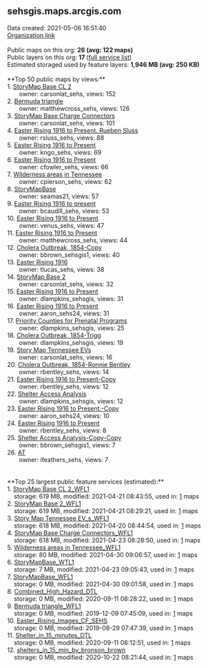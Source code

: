 <h2>sehsgis.maps.arcgis.com</h2> Data created: 2021-05-06 16:51:40 <br /><a target='new' href='https://sehsgis.maps.arcgis.com'>Organization link</a><br /><br />Public maps on this org: <b>26 (avg: 122 maps)</b><br />Public layers on this org: <b>17 </b>(<a target='new' href='https://services.arcgis.com/FazKd8MH3jiFbkPn/ArcGIS/rest/services'>full service list</a>)<br />Estimated storaged used by feature layers: <b>1,946 MB (avg: 250 KB)</b><br /><br />**Top 50 public maps by views:**<br />  1. <a target='new' href='https://www.arcgis.com/home/item.html?id=95fcd33093bc40ae91a6470c3f4f4a68'>StoryMap Base CL 2</a> <br />  &nbsp;&nbsp;&nbsp;&nbsp; &nbsp;&nbsp;owner: carsonlat_sehs, views: 152<br />  2. <a target='new' href='https://www.arcgis.com/home/item.html?id=09b27f54ff5549a990c18daf22f241c1'>Bermuda triangle</a> <br />  &nbsp;&nbsp;&nbsp;&nbsp; &nbsp;&nbsp;owner: matthewcross_sehs, views: 126<br />  3. <a target='new' href='https://www.arcgis.com/home/item.html?id=6e53ff0f86654ac48188f06747894638'>StoryMap Base Charge Connectors</a> <br />  &nbsp;&nbsp;&nbsp;&nbsp; &nbsp;&nbsp;owner: carsonlat_sehs, views: 101<br />  4. <a target='new' href='https://www.arcgis.com/home/item.html?id=6279ff0cd0884c26a47ff3fd696772a0'>Easter Rising 1916 to Present. Rueben Sluss</a> <br />  &nbsp;&nbsp;&nbsp;&nbsp; &nbsp;&nbsp;owner: rsluss_sehs, views: 88<br />  5. <a target='new' href='https://www.arcgis.com/home/item.html?id=d6c2c549e2df41ed8c219499a55d14cb'>Easter Rising 1916 to Present</a> <br />  &nbsp;&nbsp;&nbsp;&nbsp; &nbsp;&nbsp;owner: kngo_sehs, views: 69<br />  6. <a target='new' href='https://www.arcgis.com/home/item.html?id=40d0a3e583ad475a8f3375076af77bc8'>Easter Rising 1916 to Present</a> <br />  &nbsp;&nbsp;&nbsp;&nbsp; &nbsp;&nbsp;owner: cfowler_sehs, views: 66<br />  7. <a target='new' href='https://www.arcgis.com/home/item.html?id=fe5e1cef66874d1aa9de697cc05bb33e'>Wilderness areas in Tennessee</a> <br />  &nbsp;&nbsp;&nbsp;&nbsp; &nbsp;&nbsp;owner: cpierson_sehs, views: 62<br />  8. <a target='new' href='https://www.arcgis.com/home/item.html?id=a675e30445a74dd08d5507aca4b1af18'>StoryMapBase</a> <br />  &nbsp;&nbsp;&nbsp;&nbsp; &nbsp;&nbsp;owner: seamas21, views: 57<br />  9. <a target='new' href='https://www.arcgis.com/home/item.html?id=24cea5d6f52f4b4197cdc74e92d1bc64'>Easter Rising 1916 to present</a> <br />  &nbsp;&nbsp;&nbsp;&nbsp; &nbsp;&nbsp;owner: bcaudill_sehs, views: 53<br />  10. <a target='new' href='https://www.arcgis.com/home/item.html?id=cc56ba5eaa8b45d0b87320fbf39f9e6a'>Easter Rising 1916 to Present</a> <br />  &nbsp;&nbsp;&nbsp;&nbsp; &nbsp;&nbsp;owner: venus_sehs, views: 47<br />  11. <a target='new' href='https://www.arcgis.com/home/item.html?id=8ff3d89ffeed43129b6442f1c4110b55'>Easter Rising 1916 to Present</a> <br />  &nbsp;&nbsp;&nbsp;&nbsp; &nbsp;&nbsp;owner: matthewcross_sehs, views: 44<br />  12. <a target='new' href='https://www.arcgis.com/home/item.html?id=0ae37f2884cd4ea69eaa2d6f74da41b4'>Cholera Outbreak, 1854-Copy</a> <br />  &nbsp;&nbsp;&nbsp;&nbsp; &nbsp;&nbsp;owner: bbrown_sehsgis1, views: 40<br />  13. <a target='new' href='https://www.arcgis.com/home/item.html?id=4d993ba19e9c4565b6fb89483265ef35'>Easter Rising 1916</a> <br />  &nbsp;&nbsp;&nbsp;&nbsp; &nbsp;&nbsp;owner: tlucas_sehs, views: 38<br />  14. <a target='new' href='https://www.arcgis.com/home/item.html?id=4562b932da274406bb9b3a82247c9692'>StoryMap Base 2</a> <br />  &nbsp;&nbsp;&nbsp;&nbsp; &nbsp;&nbsp;owner: carsonlat_sehs, views: 32<br />  15. <a target='new' href='https://www.arcgis.com/home/item.html?id=ef8a0f21050945bab73174f43830d774'>Easter Rising 1916 to Present</a> <br />  &nbsp;&nbsp;&nbsp;&nbsp; &nbsp;&nbsp;owner: dlampkins_sehsgis, views: 31<br />  16. <a target='new' href='https://www.arcgis.com/home/item.html?id=6a48dfd4dbb14196970f43eecaffc602'>Easter Rising 1916 to Present</a> <br />  &nbsp;&nbsp;&nbsp;&nbsp; &nbsp;&nbsp;owner: aaron_sehs24, views: 31<br />  17. <a target='new' href='https://www.arcgis.com/home/item.html?id=d0617f6b66c1425aaef8e6263d7edca1'>Priority Counties for Prenatal Programs</a> <br />  &nbsp;&nbsp;&nbsp;&nbsp; &nbsp;&nbsp;owner: dlampkins_sehsgis, views: 25<br />  18. <a target='new' href='https://www.arcgis.com/home/item.html?id=e0f3e8ec0bd5478ba9d4ec7bb0eaf688'>Cholera Outbreak, 1854-Trigg</a> <br />  &nbsp;&nbsp;&nbsp;&nbsp; &nbsp;&nbsp;owner: dlampkins_sehsgis, views: 19<br />  19. <a target='new' href='https://www.arcgis.com/home/item.html?id=298149ed2689429799f971b434e9a15e'>Story Map Tennessee EVs</a> <br />  &nbsp;&nbsp;&nbsp;&nbsp; &nbsp;&nbsp;owner: carsonlat_sehs, views: 16<br />  20. <a target='new' href='https://www.arcgis.com/home/item.html?id=3896efdbb6f94eafb9c73363983442b4'>Cholera Outbreak, 1854-Ronnie Bentley</a> <br />  &nbsp;&nbsp;&nbsp;&nbsp; &nbsp;&nbsp;owner: rbentley_sehs, views: 14<br />  21. <a target='new' href='https://www.arcgis.com/home/item.html?id=23e11d3fe9ec432c99dd1e6379c9b309'>Easter Rising 1916 to Present-Copy</a> <br />  &nbsp;&nbsp;&nbsp;&nbsp; &nbsp;&nbsp;owner: rbentley_sehs, views: 12<br />  22. <a target='new' href='https://www.arcgis.com/home/item.html?id=db1a491bc0cc43b6a251f5198ed9f5a6'>Shelter Access Analysis</a> <br />  &nbsp;&nbsp;&nbsp;&nbsp; &nbsp;&nbsp;owner: dlampkins_sehsgis, views: 12<br />  23. <a target='new' href='https://www.arcgis.com/home/item.html?id=3e7ba21968de4ea282ece4104345ed3b'>Easter Rising 1916 to Present.-Copy</a> <br />  &nbsp;&nbsp;&nbsp;&nbsp; &nbsp;&nbsp;owner: aaron_sehs24, views: 10<br />  24. <a target='new' href='https://www.arcgis.com/home/item.html?id=e7818e665576419da76a56212f239cd6'> Easter Rising 1916 to Present</a> <br />  &nbsp;&nbsp;&nbsp;&nbsp; &nbsp;&nbsp;owner: rbentley_sehs, views: 8<br />  25. <a target='new' href='https://www.arcgis.com/home/item.html?id=ae29186785bd43ca8faca1a20b4aa7d2'>Shelter Access Analysis-Copy-Copy</a> <br />  &nbsp;&nbsp;&nbsp;&nbsp; &nbsp;&nbsp;owner: bbrown_sehsgis1, views: 7<br />  26. <a target='new' href='https://www.arcgis.com/home/item.html?id=a35ff5c82aa64f4ba9306c7cb838eb65'>AT</a> <br />  &nbsp;&nbsp;&nbsp;&nbsp; &nbsp;&nbsp;owner: ifeathers_sehs, views: 7<br /><br /><br />**Top 25 largest public feature services (estimated):**<br /> 1. <a target='new' href='https://www.arcgis.com/home/item.html?id=e34cdeb3826a4ea29a01016526e7507a'>StoryMap Base CL 2_WFL1</a><br /> &nbsp;&nbsp;&nbsp;&nbsp;storage: 619 MB, modified: 2021-04-21 08:43:55,  used in: <a target='new' href='https://ed-ind-tb.s3-us-west-1.amazonaws.com/ADI/e34cdeb3826a4ea29a01016526e7507a.html'> 1</a> maps<br /> 2. <a target='new' href='https://www.arcgis.com/home/item.html?id=aafc65fff31d41e9b4b902d3eb404b73'>StoryMap Base 2_WFL1</a><br /> &nbsp;&nbsp;&nbsp;&nbsp;storage: 619 MB, modified: 2021-04-21 08:29:21,  used in: <a target='new' href='https://ed-ind-tb.s3-us-west-1.amazonaws.com/ADI/aafc65fff31d41e9b4b902d3eb404b73.html'> 1</a> maps<br /> 3. <a target='new' href='https://www.arcgis.com/home/item.html?id=47ea5f66457f401f83579a7d4f9c36f0'>Story Map Tennessee EV_s_WFL1</a><br /> &nbsp;&nbsp;&nbsp;&nbsp;storage: 618 MB, modified: 2021-04-20 08:44:54,  used in: <a target='new' href='https://ed-ind-tb.s3-us-west-1.amazonaws.com/ADI/47ea5f66457f401f83579a7d4f9c36f0.html'> 1</a> maps<br /> 4. <a target='new' href='https://www.arcgis.com/home/item.html?id=853488eba1d941a88d0f85cdfd033fe3'>StoryMap Base Charge Connectors_WFL1</a><br /> &nbsp;&nbsp;&nbsp;&nbsp;storage: 618 MB, modified: 2021-04-23 08:28:50,  used in: <a target='new' href='https://ed-ind-tb.s3-us-west-1.amazonaws.com/ADI/853488eba1d941a88d0f85cdfd033fe3.html'> 1</a> maps<br /> 5. <a target='new' href='https://www.arcgis.com/home/item.html?id=6714bf2b12c34664be6d379d844fc1aa'>Wilderness areas in Tennessee_WFL1</a><br /> &nbsp;&nbsp;&nbsp;&nbsp;storage: 80 MB, modified: 2021-04-30 09:06:57,  used in: <a target='new' href='https://ed-ind-tb.s3-us-west-1.amazonaws.com/ADI/6714bf2b12c34664be6d379d844fc1aa.html'> 1</a> maps<br /> 6. <a target='new' href='https://www.arcgis.com/home/item.html?id=399c97a2e4774090ac3a5e6decce04cd'>StoryMapBase_WTL1</a><br /> &nbsp;&nbsp;&nbsp;&nbsp;storage: 7 MB, modified: 2021-04-23 09:05:43,  used in: <a target='new' href='https://ed-ind-tb.s3-us-west-1.amazonaws.com/ADI/399c97a2e4774090ac3a5e6decce04cd.html'> 1</a> maps<br /> 7. <a target='new' href='https://www.arcgis.com/home/item.html?id=cf82143df6b84ff4b77a3b4ae610b59f'>StoryMapBase_WFL1</a><br /> &nbsp;&nbsp;&nbsp;&nbsp;storage: 0 MB, modified: 2021-04-30 09:01:58,  used in: <a target='new' href='https://ed-ind-tb.s3-us-west-1.amazonaws.com/ADI/cf82143df6b84ff4b77a3b4ae610b59f.html'> 1</a> maps<br /> 8. <a target='new' href='https://www.arcgis.com/home/item.html?id=78adee1b380a4e30ba9774ec42e3f6ab'>Combined_High_Hazard_DTL</a><br /> &nbsp;&nbsp;&nbsp;&nbsp;storage: 0 MB, modified: 2020-09-11 08:28:22,  used in: <a target='new' href='https://ed-ind-tb.s3-us-west-1.amazonaws.com/ADI/78adee1b380a4e30ba9774ec42e3f6ab.html'> 1</a> maps<br /> 9. <a target='new' href='https://www.arcgis.com/home/item.html?id=33bf9278b3884c5bab7675bd640d3a3e'>Bermuda triangle_WFL1</a><br /> &nbsp;&nbsp;&nbsp;&nbsp;storage: 0 MB, modified: 2019-12-09 07:45:09,  used in: <a target='new' href='https://ed-ind-tb.s3-us-west-1.amazonaws.com/ADI/33bf9278b3884c5bab7675bd640d3a3e.html'> 1</a> maps<br /> 10. <a target='new' href='https://www.arcgis.com/home/item.html?id=a31fc93fa693481bb4df60aab2815d20'>Easter_Rising_Images_CF_SEHS</a><br /> &nbsp;&nbsp;&nbsp;&nbsp;storage: 0 MB, modified: 2019-08-29 07:47:39,  used in: <a target='new' href='https://ed-ind-tb.s3-us-west-1.amazonaws.com/ADI/a31fc93fa693481bb4df60aab2815d20.html'> 1</a> maps<br /> 11. <a target='new' href='https://www.arcgis.com/home/item.html?id=9a5cab2750f7476bab2a3d50d049ea56'>Shelter_in_15_minutes_DTL</a><br /> &nbsp;&nbsp;&nbsp;&nbsp;storage: 0 MB, modified: 2020-09-11 08:12:51,  used in: <a target='new' href='https://ed-ind-tb.s3-us-west-1.amazonaws.com/ADI/9a5cab2750f7476bab2a3d50d049ea56.html'> 1</a> maps<br /> 12. <a target='new' href='https://www.arcgis.com/home/item.html?id=787c6a993beb41cea8000696e526b473'>shelters_in_15_min_by_bronson_brown</a><br /> &nbsp;&nbsp;&nbsp;&nbsp;storage: 0 MB, modified: 2020-10-22 08:21:44,  used in: <a target='new' href='https://ed-ind-tb.s3-us-west-1.amazonaws.com/ADI/787c6a993beb41cea8000696e526b473.html'> 1</a> maps<br />